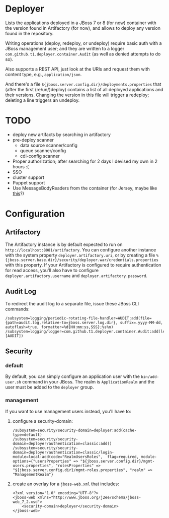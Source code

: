 # Deployer

Lists the applications deployed in a JBoss 7 or 8 (for now) container with the version found in Artifactory (for now), and allows to deploy any version found in the repository.

Writing operations (deploy, redeploy, or undeploy) require basic auth with a JBoss management user; and they are written to a logger `com.github.t1.deployer.container.Audit` (as well as denied attempts to do so).

Also supports a REST API, just look at the URIs and request them with content type, e.g., `application/json`.

And there's a file `${jboss.server.config.dir}/deployments.properties` that (after the first (re/un/)deploy) contains a list of all deployed applications and their versions. Changing the version in this file will trigger a redeploy; deleting a line triggers an undeploy.

# TODO

* deploy new artifacts by searching in artifactory
* pre-deploy scanner
	* data source scanner/config
	* queue scanner/config
	* cdi-config scanner
* Proper authorization; after searching for 2 days I devised my own in 2 hours :(
* SSO
* cluster support
* Puppet support
* Use MessageBodyReaders from the container (for Jersey, maybe like [this](https://jersey.java.net/documentation/latest/message-body-workers.html#d0e7606)?)

# Configuration

## Artifactory

The Artifactory instance is by default expected to run on `http://localhost:8081/artifactory`. You can configure another instance with the system property `deployer.artifactory.uri`, or by creating a file `%{jboss.server.base.dir}/security/deployer.war/credentials.properties` with this property. If your Artifactory is configured to require authentication for read access, you'll also have to configure `deployer.artifactory.username` and `deployer.artifactory.password`.

## Audit Log

To redirect the audit log to a separate file, issue these JBoss CLI commands:

```
/subsystem=logging/periodic-rotating-file-handler=AUDIT:add(file={path=audit.log,relative-to=jboss.server.log.dir}, suffix=.yyyy-MM-dd, autoflush=true, formatter=%d{HH:mm:ss,SSS};%s%n)
/subsystem=logging/logger=com.github.t1.deployer.container.Audit:add(level=ALL,handlers=[AUDIT])
```


## Security

### default

By default, you can simply configure an application user with the `bin/add-user.sh` command in your JBoss. The realm is `ApplicationRealm` and the user must be added to the `deployer` group.

### management

If you want to use management users instead, you'll have to:

1. configure a security-domain:

	```
	/subsystem=security/security-domain=deployer:add(cache-type=default)
	/subsystem=security/security-domain=deployer/authentication=classic:add()
	/subsystem=security/security-domain=deployer/authentication=classic/login-module=local:add(code="RealmUsersRoles", 	flag=required, module-options={"usersProperties" => "${jboss.server.config.dir}/mgmt-users.properties", "rolesProperties" => "${jboss.server.config.dir}/mgmt-roles.properties", "realm" => "ManagementRealm"}
	```

1. create an overlay for a `jboss-web.xml` that includes:

	```
	<?xml version="1.0" encoding="UTF-8"?>
	<jboss-web xmlns="http://www.jboss.org/j2ee/schema/jboss-web_7_2.xsd">
	    <security-domain>deployer</security-domain>
	</jboss-web>
	```
